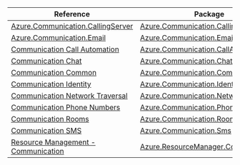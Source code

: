 | Reference | Package | Source |
|---|---|---|
|[Azure.Communication.CallingServer](communication.callingserver-readme.md)|[Azure.Communication.CallingServer](https://www.nuget.org/packages/Azure.Communication.CallingServer)|[GitHub](https://github.com/Azure/azure-sdk-for-net/blob/main/sdk/communication/Azure.Communication.CallingServer)|
|[Azure.Communication.Email](communication.email-readme.md)|[Azure.Communication.Email](https://www.nuget.org/packages/Azure.Communication.Email)|[GitHub](https://github.com/Azure/azure-sdk-for-net/blob/main/sdk/communication/Azure.Communication.Email)|
|[Communication Call Automation](communication.callautomation-readme.md)|[Azure.Communication.CallAutomation](https://www.nuget.org/packages/Azure.Communication.CallAutomation)|[GitHub](https://github.com/Azure/azure-sdk-for-net/blob/main/sdk/communication/Azure.Communication.CallAutomation)|
|[Communication Chat](communication.chat-readme.md)|[Azure.Communication.Chat](https://www.nuget.org/packages/Azure.Communication.Chat)|[GitHub](https://github.com/Azure/azure-sdk-for-net/blob/main/sdk/communication/Azure.Communication.Chat)|
|[Communication Common](communication.common-readme.md)|[Azure.Communication.Common](https://www.nuget.org/packages/Azure.Communication.Common)|[GitHub](https://github.com/Azure/azure-sdk-for-net/blob/main/sdk/communication/Azure.Communication.Common)|
|[Communication Identity](communication.identity-readme.md)|[Azure.Communication.Identity](https://www.nuget.org/packages/Azure.Communication.Identity)|[GitHub](https://github.com/Azure/azure-sdk-for-net/blob/main/sdk/communication/Azure.Communication.Identity)|
|[Communication Network Traversal](communication.networktraversal-readme.md)|[Azure.Communication.NetworkTraversal](https://www.nuget.org/packages/Azure.Communication.NetworkTraversal)|[GitHub](https://github.com/Azure/azure-sdk-for-net/blob/main/sdk/communication/Azure.Communication.NetworkTraversal)|
|[Communication Phone Numbers](communication.phonenumbers-readme.md)|[Azure.Communication.PhoneNumbers](https://www.nuget.org/packages/Azure.Communication.PhoneNumbers)|[GitHub](https://github.com/Azure/azure-sdk-for-net/blob/main/sdk/communication/Azure.Communication.PhoneNumbers)|
|[Communication Rooms](communication.rooms-readme.md)|[Azure.Communication.Rooms](https://www.nuget.org/packages/Azure.Communication.Rooms)|[GitHub](https://github.com/Azure/azure-sdk-for-net/blob/main/sdk/communication/Azure.Communication.Rooms)|
|[Communication SMS](communication.sms-readme.md)|[Azure.Communication.Sms](https://www.nuget.org/packages/Azure.Communication.Sms)|[GitHub](https://github.com/Azure/azure-sdk-for-net/blob/main/sdk/communication/Azure.Communication.Sms)|
|[Resource Management - Communication](resourcemanager.communication-readme.md)|[Azure.ResourceManager.Communication](https://www.nuget.org/packages/Azure.ResourceManager.Communication)|[GitHub](https://github.com/Azure/azure-sdk-for-net/blob/main/sdk/communication/Azure.ResourceManager.Communication)|
